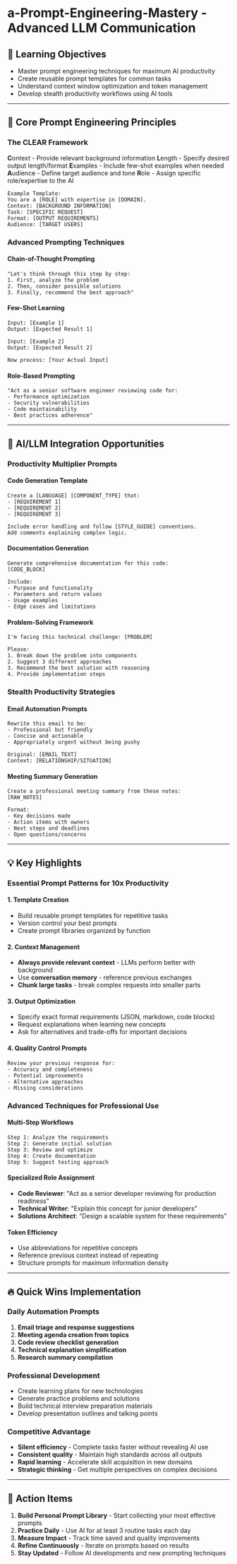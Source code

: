 # a-Prompt-Engineering-Mastery - Advanced LLM Communication

## 🎯 Learning Objectives
- Master prompt engineering techniques for maximum AI productivity
- Create reusable prompt templates for common tasks
- Understand context window optimization and token management
- Develop stealth productivity workflows using AI tools

---

## 🔧 Core Prompt Engineering Principles

### The CLEAR Framework
**C**ontext - Provide relevant background information
**L**ength - Specify desired output length/format
**E**xamples - Include few-shot examples when needed
**A**udience - Define target audience and tone
**R**ole - Assign specific role/expertise to the AI

```
Example Template:
You are a [ROLE] with expertise in [DOMAIN].
Context: [BACKGROUND INFORMATION]
Task: [SPECIFIC REQUEST]
Format: [OUTPUT REQUIREMENTS]
Audience: [TARGET USERS]
```

### Advanced Prompting Techniques

#### Chain-of-Thought Prompting
```
"Let's think through this step by step:
1. First, analyze the problem
2. Then, consider possible solutions
3. Finally, recommend the best approach"
```

#### Few-Shot Learning
```
Input: [Example 1]
Output: [Expected Result 1]

Input: [Example 2]  
Output: [Expected Result 2]

Now process: [Your Actual Input]
```

#### Role-Based Prompting
```
"Act as a senior software engineer reviewing code for:
- Performance optimization
- Security vulnerabilities  
- Code maintainability
- Best practices adherence"
```

---

## 🚀 AI/LLM Integration Opportunities

### Productivity Multiplier Prompts

#### Code Generation Template
```
Create a [LANGUAGE] [COMPONENT_TYPE] that:
- [REQUIREMENT 1]
- [REQUIREMENT 2] 
- [REQUIREMENT 3]

Include error handling and follow [STYLE_GUIDE] conventions.
Add comments explaining complex logic.
```

#### Documentation Generation
```
Generate comprehensive documentation for this code:
[CODE_BLOCK]

Include:
- Purpose and functionality
- Parameters and return values
- Usage examples
- Edge cases and limitations
```

#### Problem-Solving Framework
```
I'm facing this technical challenge: [PROBLEM]

Please:
1. Break down the problem into components
2. Suggest 3 different approaches
3. Recommend the best solution with reasoning
4. Provide implementation steps
```

### Stealth Productivity Strategies

#### Email Automation Prompts
```
Rewrite this email to be:
- Professional but friendly
- Concise and actionable
- Appropriately urgent without being pushy

Original: [EMAIL_TEXT]
Context: [RELATIONSHIP/SITUATION]
```

#### Meeting Summary Generation
```
Create a professional meeting summary from these notes:
[RAW_NOTES]

Format:
- Key decisions made
- Action items with owners
- Next steps and deadlines
- Open questions/concerns
```

---

## 💡 Key Highlights

### **Essential Prompt Patterns for 10x Productivity**

#### 1. **Template Creation**
- Build reusable prompt templates for repetitive tasks
- Version control your best prompts
- Create prompt libraries organized by function

#### 2. **Context Management**
- **Always provide relevant context** - LLMs perform better with background
- Use **conversation memory** - reference previous exchanges
- **Chunk large tasks** - break complex requests into smaller parts

#### 3. **Output Optimization**
- Specify exact format requirements (JSON, markdown, code blocks)
- Request explanations when learning new concepts
- Ask for alternatives and trade-offs for important decisions

#### 4. **Quality Control Prompts**
```
Review your previous response for:
- Accuracy and completeness
- Potential improvements
- Alternative approaches
- Missing considerations
```

### **Advanced Techniques for Professional Use**

#### Multi-Step Workflows
```
Step 1: Analyze the requirements
Step 2: Generate initial solution
Step 3: Review and optimize
Step 4: Create documentation
Step 5: Suggest testing approach
```

#### Specialized Role Assignment
- **Code Reviewer**: "Act as a senior developer reviewing for production readiness"
- **Technical Writer**: "Explain this concept for junior developers"
- **Solutions Architect**: "Design a scalable system for these requirements"

#### Token Efficiency
- Use abbreviations for repetitive concepts
- Reference previous context instead of repeating
- Structure prompts for maximum information density

---

## 🔥 Quick Wins Implementation

### Daily Automation Prompts
1. **Email triage and response suggestions**
2. **Meeting agenda creation from topics**
3. **Code review checklist generation**  
4. **Technical explanation simplification**
5. **Research summary compilation**

### Professional Development
- Create learning plans for new technologies
- Generate practice problems and solutions
- Build technical interview preparation materials
- Develop presentation outlines and talking points

### Competitive Advantage
- **Silent efficiency** - Complete tasks faster without revealing AI use
- **Consistent quality** - Maintain high standards across all outputs
- **Rapid learning** - Accelerate skill acquisition in new domains
- **Strategic thinking** - Get multiple perspectives on complex decisions

---

## 🎯 Action Items

1. **Build Personal Prompt Library** - Start collecting your most effective prompts
2. **Practice Daily** - Use AI for at least 3 routine tasks each day
3. **Measure Impact** - Track time saved and quality improvements
4. **Refine Continuously** - Iterate on prompts based on results
5. **Stay Updated** - Follow AI developments and new prompting techniques